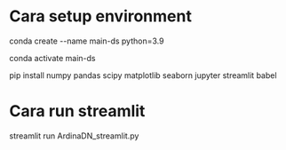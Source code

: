 # Cara setup environment
conda create --name main-ds python=3.9

conda activate main-ds

pip install numpy pandas scipy matplotlib seaborn jupyter streamlit babel

# Cara run streamlit
streamlit run ArdinaDN_streamlit.py
